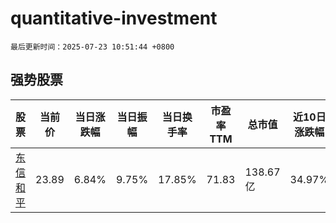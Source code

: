 # quantitative-investment

`最后更新时间：2025-07-23 10:51:44 +0800`

## 强势股票

|股票|当前价|当日涨跌幅|当日振幅|当日换手率|市盈率TTM|总市值|近10日涨跌幅|
|----|----|----|----|----|----|----|----|
|[东信和平](https://xueqiu.com/S/SZ002017)|23.89|6.84%|9.75%|17.85%|71.83|138.67亿|34.97%|
